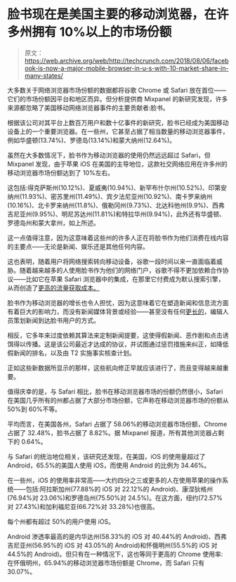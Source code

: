 # 脸书现在是美国主要的移动浏览器，在许多州拥有 10%以上的市场份额

> 原文：<https://web.archive.org/web/http://techcrunch.com/2018/08/06/facebook-is-now-a-major-mobile-browser-in-u-s-with-10-market-share-in-many-states/>

大多数关于网络浏览器市场份额的数据都将谷歌 Chrome 或 Safari 放在首位——它们的市场份额因平台和地区而异。但分析提供商 Mixpanel 的新研究发现，许多来源都忽略了美国移动网络浏览器事件的主要贡献者:脸书。

根据该公司对其平台上数百万用户和数十亿事件的新研究，脸书已经成为美国移动设备上的一个重要浏览器。在一些州，它甚至占据了相当数量的移动浏览器事件，例如华盛顿(13.74%)、罗德岛(13.14%)和蒙大纳州(12.64%)。

虽然在大多数情况下，脸书作为移动浏览器的使用仍然远远超过 Safari，但 Mixpanel 发现，由于苹果 iOS 在美国的主导地位，这款社交网络应用在许多州的移动浏览器市场份额达到了 10%左右。

这包括:得克萨斯州(10.12%)、夏威夷(10.94%)、新罕布什尔州(10.52%)、印第安纳州(11.93%)、密苏里州(11.49%)、宾夕法尼亚州(10.92%)、南卡罗来纳州(10.16%)、北卡罗来纳州(11.8%)、俄勒冈州(9.73%)、北达科他州(9.9%)、西弗吉尼亚州(9.95%)、明尼苏达州(11.81%)和特拉华州(9.94%)，此外还有华盛顿、罗德岛州和蒙大拿州，如上所述。

这一点值得注意，因为这意味着这些州的许多人正在将脸书作为他们消费在线内容的主要点——无论是新闻、娱乐还是其他任何内容。

这也表明，随着用户将网络搜索转向移动设备，谷歌一段时间以来一直面临着威胁。随着越来越多的人使用脸书作为他们的网络门户，谷歌不得不更加依赖合作协议——比如它在苹果 Safari 浏览器中的集成，在那里它付费成为默认搜索引擎，从而创造了[更高的流量获取成本。](https://web.archive.org/web/20230123204102/https://www.macworld.com/article/3025783/iphone-ipad/report-google-is-the-default-iphone-search-engine-because-it-paid-apple-1-billion.html)

脸书作为移动浏览器的增长也令人担忧，因为这意味着它在塑造新闻和信息流方面有着巨大的影响力，而没有新闻媒体背景或经验——甚至没有任何[更长的](https://web.archive.org/web/20230123204102/https://www.theguardian.com/technology/2016/aug/29/facebook-fires-trending-topics-team-algorithm)，编辑人员策划新闻到达脸书用户的方式。

相反，它多年来过度依赖其算法来定制新闻提要，这使得假新闻、恶作剧和点击诱饵得以传播。这是该公司最近才达成的协议，并试图通过惩罚措施来纠正，如降低假新闻的排名，以及由 T2 实施事实核查计划。

正如这些新数据所显示的那样，这些航向修正早就应该进行了，而且变得越来越重要。

值得庆幸的是，与 Safari 相比，脸书在移动浏览器市场的份额仍然很小，Safari 在美国几乎所有的州都占据了大部分市场份额，它声称在移动浏览器市场的份额从 50%到 60%不等。

平均而言，在美国各州，Safari 占据了 58.06%的移动浏览器市场份额，Chrome 占据了 32.48%，脸书占据了 8.82%。据 Mixpanel 报道，所有其他浏览器占剩下的 0.64%。

与 Safari 的统治地位相关，该研究还发现，在美国，iOS 的使用量超过了 Android，65.5%的美国人使用 iOS，而使用 Android 的比例为 34.46%。

在一些州，iOS 的使用率非常高——大约四分之三或更多的人在使用苹果的操作系统——包括:阿拉斯加州(77.88%的 iOS 对 22.12%的 Android)、康涅狄格州(76.94%对 23.06%)和罗德岛州(75.50%对 24.5%)。在这方面，纽约(72.57%对 27.43%)和加利福尼亚(66.72%对 33.28%)也很高。

每个州都有超过 50%的用户使用 iOS。

Android 渗透率最高的是内华达州(58.33%的 iOS 对 40.44%的 Android)、西弗吉尼亚州(56.95%的 iOS 对 43.05%的 Android)和怀俄明州(55.5%的 iOS 对 44.5%的 Android)。但只有在一种情况下，这也等同于更高的 Chrome 使用率:在怀俄明州，65.94%的移动浏览器市场份额是 Chrome，而 Safari 只有 30.07%。